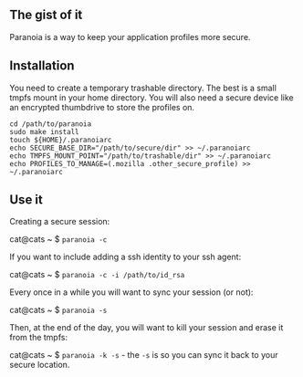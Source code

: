 ## The gist of it ##
Paranoia is a way to keep your application profiles more secure.

## Installation ##

You need to create a temporary trashable directory. The best is a small tmpfs 
mount in your home directory. You will also need a secure device like an 
encrypted thumbdrive to store the profiles on.

    cd /path/to/paranoia
    sudo make install
    touch ${HOME}/.paranoiarc
    echo SECURE_BASE_DIR="/path/to/secure/dir" >> ~/.paranoiarc
    echo TMPFS_MOUNT_POINT="/path/to/trashable/dir" >> ~/.paranoiarc
    echo PROFILES_TO_MANAGE=(.mozilla .other_secure_profile) >> ~/.paranoiarc

## Use it ##

Creating a secure session:

cat@cats ~ $ `paranoia -c`

If you want to include adding a ssh identity to your ssh agent:

cat@cats ~ $ `paranoia -c -i /path/to/id_rsa`

Every once in a while you will want to sync your session (or not):

cat@cats ~ $ `paranoia -s`

Then, at the end of the day, you will want to kill your session and erase it 
from the tmpfs:

cat@cats ~ $ `paranoia -k -s` - the `-s` is so you can sync it back to your secure location.
